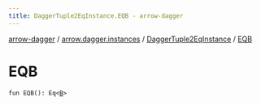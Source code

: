 ```yaml
---
title: DaggerTuple2EqInstance.EQB - arrow-dagger
---
```


[arrow-dagger](../../index.html) / [arrow.dagger.instances](../index.html) / [DaggerTuple2EqInstance](index.html) / [EQB](./-e-q-b.html)

# EQB

`fun EQB(): Eq<`[`B`](index.html#B)`>`
